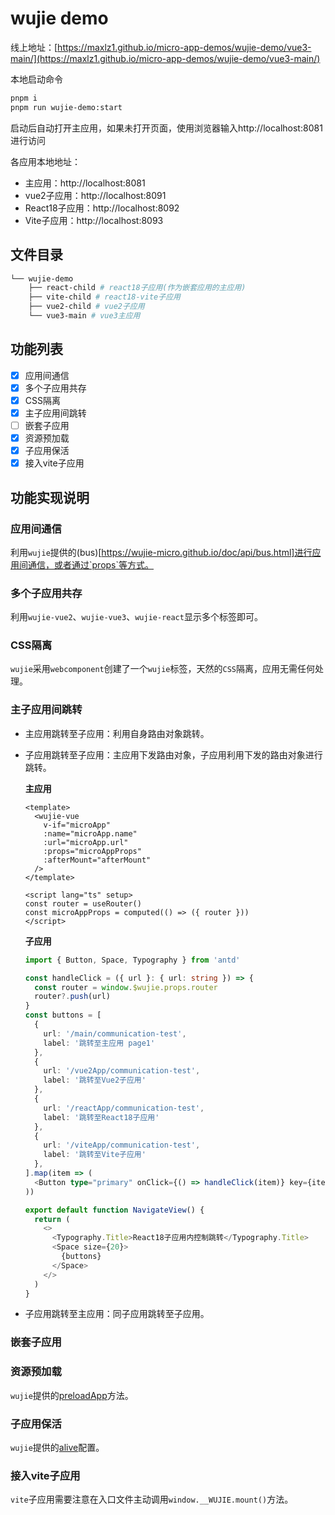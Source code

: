 # wujie demo

线上地址：[https://maxlz1.github.io/micro-app-demos/wujie-demo/vue3-main/](https://maxlz1.github.io/micro-app-demos/wujie-demo/vue3-main/)

本地启动命令
```bash
pnpm i
pnpm run wujie-demo:start
```

启动后自动打开主应用，如果未打开页面，使用浏览器输入http://localhost:8081进行访问

各应用本地地址：
- 主应用：http://localhost:8081
- vue2子应用：http://localhost:8091
- React18子应用：http://localhost:8092
- Vite子应用：http://localhost:8093


## 文件目录

```bash
└── wujie-demo
    ├── react-child # react18子应用(作为嵌套应用的主应用)
    ├── vite-child # react18-vite子应用
    ├── vue2-child # vue2子应用
    └── vue3-main # vue3主应用
```

## 功能列表

- [x] 应用间通信
- [x] 多个子应用共存
- [x] CSS隔离
- [x] 主子应用间跳转
- [ ] 嵌套子应用
- [x] 资源预加载
- [x] 子应用保活
- [x] 接入vite子应用

## 功能实现说明

### 应用间通信

利用`wujie`提供的(bus)[https://wujie-micro.github.io/doc/api/bus.html]进行应用间通信，或者通过`props`等方式。

### 多个子应用共存

利用`wujie-vue2`、`wujie-vue3`、`wujie-react`显示多个标签即可。

### CSS隔离

`wujie`采用`webcomponent`创建了一个`wujie`标签，天然的`CSS`隔离，应用无需任何处理。

### 主子应用间跳转

- 主应用跳转至子应用：利用自身路由对象跳转。
- 子应用跳转至子应用：主应用下发路由对象，子应用利用下发的路由对象进行跳转。

  **主应用**
  ```vue
  <template>
    <wujie-vue
      v-if="microApp"
      :name="microApp.name"
      :url="microApp.url"
      :props="microAppProps"
      :afterMount="afterMount"
    />
  </template>

  <script lang="ts" setup>
  const router = useRouter()
  const microAppProps = computed(() => ({ router }))
  </script>
  ```

  **子应用**
  ```ts
  import { Button, Space, Typography } from 'antd'

  const handleClick = ({ url }: { url: string }) => {
    const router = window.$wujie.props.router
    router?.push(url)
  }
  const buttons = [
    {
      url: '/main/communication-test',
      label: '跳转至主应用 page1'
    },
    {
      url: '/vue2App/communication-test',
      label: '跳转至Vue2子应用'
    },
    {
      url: '/reactApp/communication-test',
      label: '跳转至React18子应用'
    },
    {
      url: '/viteApp/communication-test',
      label: '跳转至Vite子应用'
    },
  ].map(item => (
    <Button type="primary" onClick={() => handleClick(item)} key={item.url}>{item.label}</Button>
  ))

  export default function NavigateView() {
    return (
      <>
        <Typography.Title>React18子应用内控制跳转</Typography.Title>
        <Space size={20}>
          {buttons}
        </Space>
      </>
    )
  }
  ```

- 子应用跳转至主应用：同子应用跳转至子应用。

### 嵌套子应用

### 资源预加载

`wujie`提供的[preloadApp](https://wujie-micro.github.io/doc/api/preloadApp.html)方法。

### 子应用保活

`wujie`提供的[alive](https://wujie-micro.github.io/doc/api/startApp.html#alive)配置。

### 接入vite子应用

`vite`子应用需要注意在入口文件主动调用`window.__WUJIE.mount()`方法。